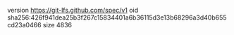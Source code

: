 version https://git-lfs.github.com/spec/v1
oid sha256:426f941dea25b3f267c15834401a6b36115d3e13b68296a3d40b655cd23a0466
size 4836
